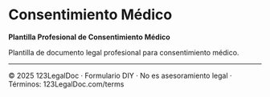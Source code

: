 # Consentimiento Médico

**Plantilla Profesional de Consentimiento Médico**

Plantilla de documento legal profesional para consentimiento médico.

---
© 2025 123LegalDoc · Formulario DIY · No es asesoramiento legal · Términos: 123LegalDoc.com/terms
